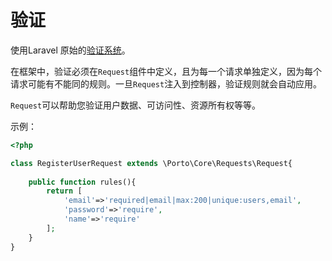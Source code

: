 # 验证

使用Laravel 原始的[验证系统](https://laravel.com/docs/validation)。

在框架中，验证必须在`Request`组件中定义，且为每一个请求单独定义，因为每个请求可能有不能同的规则。一旦`Request`注入到控制器，验证规则就会自动应用。

`Request`可以帮助您验证用户数据、可访问性、资源所有权等等。

示例：
```php
<?php

class RegisterUserRequest extends \Porto\Core\Requests\Request{
    
    public function rules(){
        return [
            'email'=>'required|email|max:200|unique:users,email',
            'password'=>'require',
            'name'=>'require'
        ];
    }
}

```